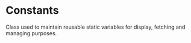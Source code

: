 # Constants

Class used to maintain reusable static variables for display, fetching and managing purposes.
